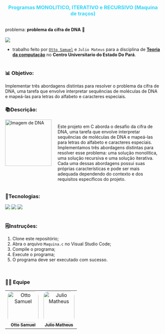 **<h3 align="center" style="color:#31d5f7; "> Programas MONOLITICO, ITERATIVO e RECURSIVO (Maquina de traços) </h3>**
<br>
 problema: **problema da cifra de DNA** 🧬
<br><br>
<img src="https://img.shields.io/badge/Language-C-blue"/>


- trabalho feito por [`Otto Samuel`](https://github.com/Otto-Samuel)  e `Julio Mateus` para a disciplina de <u>**Teoria da computação**</u> no **Centro Universitario do Estado Do Pará**.
<br><br>

### 📊 Objetivo:
 
 Implementar três abordagens distintas para resolver o problema da cifra de DNA, uma tarefa que envolve interpretar sequências de moléculas de DNA e mapeá-las para letras do alfabeto e caracteres especiais.
### 📚Descrição:

<div style="display: flex;">
  <img src="https://upload.wikimedia.org/wikipedia/commons/8/87/DNA_orbit_animated_small.gif" alt="Imagem de DNA" style="width: 150px; height: auto; margin-right: 20px;">

Este projeto em C aborda o desafio da cifra de DNA, uma tarefa que envolve interpretar sequências de moléculas de DNA e mapeá-las para letras do alfabeto e caracteres especiais. Implementamos três abordagens distintas para resolver esse problema: uma solução monolítica, uma solução recursiva e uma solução iterativa. Cada uma dessas abordagens possui suas próprias características e pode ser mais adequada dependendo do contexto e dos requisitos específicos do projeto.

  <br>
      
</div>

<div>

 ### 🔬Tecnologias:

<img src="https://img.shields.io/badge/C-00599C?style=for-the-badge&logo=c&logoColor=white"/>
<img src="https://img.shields.io/badge/Windows-01215D?style=for-the-badge&logo=windows&logoColor=white"/>
<img src="https://img.shields.io/badge/Visual Studio Code-007ACC?style=for-the-badge&logo=visual-studio-code&logoColor=white"/>

</div>

<br>

### 🗒️Instruções:

1. Clone este repositório;
2. Abra o arquivo `Maquina.c` no Visual Studio Code;
3. Compile o programa;
4. Execute o programa;
5. O programa deve ser executado com sucesso.

<br>

### 👨‍💻 Equipe

<table>
  <tr>
     <td align="center">
       <a href="https://github.com/Otto-Samuel">
         <img src="https://avatars.githubusercontent.com/u/162514493?v=4" style="border-radius: 15px" width="100px;" alt="Otto Samuel"/>
         <br />
         <sub><b>Otto Samuel</b></sub>
       </a>
     </td>
     <td align="center">
       <a href="https://github.com/Matheus-Santos-S">
         <img src="https://avatars.githubusercontent.com/u/101136383?v=4" style="border-radius: 15px" width="100px;" alt="Julio Matheus"/>
         <br />
         <sub><b>Julio Matheus</b></sub>
       </a>
     </td>
  </tr>
</table>

